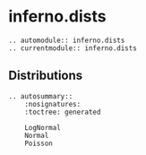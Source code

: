 # inferno.dists

```{eval-rst}
.. automodule:: inferno.dists
.. currentmodule:: inferno.dists
```

## Distributions
```{eval-rst}
.. autosummary::
    :nosignatures:
    :toctree: generated

    LogNormal
    Normal
    Poisson
```

